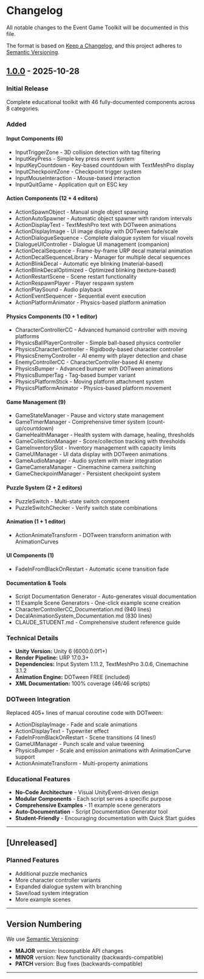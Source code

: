 # Changelog

All notable changes to the Event Game Toolkit will be documented in this file.

The format is based on [Keep a Changelog](https://keepachangelog.com/en/1.0.0/),
and this project adheres to [Semantic Versioning](https://semver.org/spec/v2.0.0.html).

## [1.0.0] - 2025-10-28

### Initial Release

Complete educational toolkit with 46 fully-documented components across 8 categories.

### Added

#### Input Components (6)
- InputTriggerZone - 3D collision detection with tag filtering
- InputKeyPress - Simple key press event system
- InputKeyCountdown - Key-based countdown with TextMeshPro display
- InputCheckpointZone - Checkpoint trigger system
- InputMouseInteraction - Mouse-based interaction
- InputQuitGame - Application quit on ESC key

#### Action Components (12 + 4 editors)
- ActionSpawnObject - Manual single object spawning
- ActionAutoSpawner - Automatic object spawner with random intervals
- ActionDisplayText - TextMeshPro text with DOTween animations
- ActionDisplayImage - UI image display with DOTween fade/scale
- ActionDialogueSequence - Complete dialogue system for visual novels
- DialogueUIController - Dialogue UI management (companion)
- ActionDecalSequence - Frame-by-frame URP decal material animation
- ActionDecalSequenceLibrary - Manager for multiple decal sequences
- ActionBlinkDecal - Automatic eye blinking (material-based)
- ActionBlinkDecalOptimized - Optimized blinking (texture-based)
- ActionRestartScene - Scene restart functionality
- ActionRespawnPlayer - Player respawn system
- ActionPlaySound - Audio playback
- ActionEventSequencer - Sequential event execution
- ActionPlatformAnimator - Physics-based platform animation

#### Physics Components (10 + 1 editor)
- CharacterControllerCC - Advanced humanoid controller with moving platforms
- PhysicsBallPlayerController - Simple ball-based physics controller
- PhysicsCharacterController - Rigidbody-based character controller
- PhysicsEnemyController - AI enemy with player detection and chase
- EnemyControllerCC - CharacterController-based AI enemy
- PhysicsBumper - Advanced bumper with DOTween animations
- PhysicsBumperTag - Tag-based bumper variant
- PhysicsPlatformStick - Moving platform attachment system
- PhysicsPlatformAnimator - Physics-based platform movement

#### Game Management (9)
- GameStateManager - Pause and victory state management
- GameTimerManager - Comprehensive timer system (count-up/countdown)
- GameHealthManager - Health system with damage, healing, thresholds
- GameCollectionManager - Score/collection tracking with thresholds
- GameInventorySlot - Inventory management with capacity limits
- GameUIManager - UI data display with DOTween animations
- GameAudioManager - Audio system with mixer integration
- GameCameraManager - Cinemachine camera switching
- GameCheckpointManager - Persistent checkpoint system

#### Puzzle System (2 + 2 editors)
- PuzzleSwitch - Multi-state switch component
- PuzzleSwitchChecker - Verify switch state combinations

#### Animation (1 + 1 editor)
- ActionAnimateTransform - DOTween transform animation with AnimationCurves

#### UI Components (1)
- FadeInFromBlackOnRestart - Automatic scene transition fade

#### Documentation & Tools
- Script Documentation Generator - Auto-generates visual documentation
- 11 Example Scene Generators - One-click example scene creation
- CharacterControllerCC_Documentation.md (940 lines)
- DecalAnimationSystem_Documentation.md (830 lines)
- CLAUDE_STUDENT.md - Comprehensive student reference guide

### Technical Details

- **Unity Version:** Unity 6 (6000.0.0f1+)
- **Render Pipeline:** URP 17.0.3+
- **Dependencies:** Input System 1.11.2, TextMeshPro 3.0.6, Cinemachine 3.1.2
- **Animation Engine:** DOTween FREE (included)
- **XML Documentation:** 100% coverage (46/46 scripts)

### DOTween Integration

Replaced 405+ lines of manual coroutine code with DOTween:
- ActionDisplayImage - Fade and scale animations
- ActionDisplayText - Typewriter effect
- FadeInFromBlackOnRestart - Scene transitions (4 lines!)
- GameUIManager - Punch scale and value tweening
- PhysicsBumper - Scale and emission animations with AnimationCurve support
- ActionAnimateTransform - Multi-property animations

### Educational Features

- **No-Code Architecture** - Visual UnityEvent-driven design
- **Modular Components** - Each script serves a specific purpose
- **Comprehensive Examples** - 11 example scene generators
- **Auto-Documentation** - Script Documentation Generator tool
- **Student-Friendly** - Encouraging documentation with Quick Start guides

---

## [Unreleased]

### Planned Features

- Additional puzzle mechanics
- More character controller variants
- Expanded dialogue system with branching
- Save/load system integration
- More example scenes

---

## Version Numbering

We use [Semantic Versioning](https://semver.org/):
- **MAJOR** version: Incompatible API changes
- **MINOR** version: New functionality (backwards-compatible)
- **PATCH** version: Bug fixes (backwards-compatible)

---

[1.0.0]: https://github.com/caseyfarina/eventGameToolKit/releases/tag/v1.0.0
